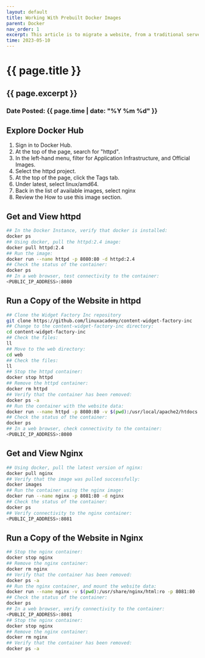 ```yaml
---
layout: default
title: Working With Prebuilt Docker Images
parent: Docker
nav_order: 1
excerpt: This article is to migrate a website, from a traditional server to containers by using Dockers
time: 2023-05-10
---
```

<h1>{{ page.title }}</h1>
<h2>{{ page.excerpt }}</h2>
<h3>Date Posted: {{ page.time | date: "%Y %m %d" }}</h3>

## Explore Docker Hub

1. Sign in to Docker Hub.
2. At the top of the page, search for "httpd".
3. In the left-hand menu, filter for Application Infrastructure, and Official Images.
4. Select the httpd project.
5. At the top of the page, click the Tags tab.
6. Under latest, select linux/amd64.
7. Back in the list of available images, select nginx
8. Review the How to use this image section.

## Get and View httpd

```bash
## In the Docker Instance, verify that docker is installed:
docker ps
## Using docker, pull the httpd:2.4 image:
docker pull httpd:2.4
## Run the image:
docker run --name httpd -p 8080:80 -d httpd:2.4
## Check the status of the container:
docker ps
## In a web browser, test connectivity to the container:
<PUBLIC_IP_ADDRESS>:8080
```

## Run a Copy of the Website in httpd

```bash
## Clone the Widget Factory Inc repository
git clone https://github.com/linuxacademy/content-widget-factory-inc
## Change to the content-widget-factory-inc directory:
cd content-widget-factory-inc
## Check the files:
ll
## Move to the web directory:
cd web
## Check the files:
ll
## Stop the httpd container:
docker stop httpd
## Remove the httpd container:
docker rm httpd
## Verify that the container has been removed:
docker ps -a
## Run the container with the website data:
docker run --name httpd -p 8080:80 -v $(pwd):/usr/local/apache2/htdocs:ro -d httpd:2.4
## Check the status of the container:
docker ps
## In a web browser, check connectivity to the container:
<PUBLIC_IP_ADDRESS>:8080
```

## Get and View Nginx

```bash
## Using docker, pull the latest version of nginx:
docker pull nginx
## Verify that the image was pulled successfully:
docker images
## Run the container using the nginx image:
docker run --name nginx -p 8081:80 -d nginx 
## Check the status of the container:
docker ps
## Verify connectivity to the nginx container:
<PUBLIC_IP_ADDRESS>:8081
```

## Run a Copy of the Website in Nginx

```bash
## Stop the nginx container:
docker stop nginx
## Remove the nginx container:
docker rm nginx
## Verify that the container has been removed:
docker ps -a
## Run the nginx container, and mount the website data:
docker run --name nginx -v $(pwd):/usr/share/nginx/html:ro -p 8081:80 -d nginx
## Check the status of the container:
docker ps
## In a web browser, verify connectivity to the container:
<PUBLIC_IP_ADDRESS>:8081
## Stop the nginx container:
docker stop nginx
## Remove the nginx container:
docker rm nginx
## Verify that the container has been removed:
docker ps -a
```
